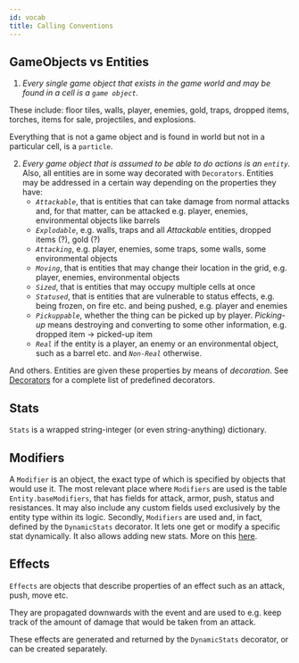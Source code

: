 ```yaml
---
id: vocab
title: Calling Conventions
---
```


## GameObjects vs Entities 

1. *Every single game object that exists in the game world and may be found in a cell is a `game object`.*
    
These include: floor tiles, walls, player, enemies, gold, traps, dropped items, torches, items for sale, projectiles, and explosions. 

Everything that is not a game object and is found in world but not in a particular cell, is a `particle`.

2. *Every game object that is assumed to be able to do actions is an `entity`.* Also, all entities are in some way decorated with `Decorators`.
Entities may be addressed in a certain way depending on the properties they have:
    * *`Attackable`*, that is entities that can take damage from normal attacks and, for that matter, can be attacked e.g. player, enemies, environmental objects like barrels
    * *`Explodable`*, e.g. walls, traps and all *Attackable* entities, dropped items (?), gold (?)
    * *`Attacking`*, e.g. player, enemies, some traps, some walls, some environmental objects
    * *`Moving`*, that is entities that may change their location in the grid, e.g. player, enemies, environmental objects
    * *`Sized`*, that is entities that may occupy multiple cells at once
    * *`Statused`*, that is entities that are vulnerable to status effects, e.g. being frozen, on fire etc. and being pushed, e.g. player and enemies
    * *`Pickuppable`*, whether the thing can be picked up by player. *Picking-up* means destroying and converting to some other information, e.g. dropped item -> picked-up item
    * *`Real`* if the entity is a player, an enemy or an environmental object, such as a barrel etc. and *`Non-Real`* otherwise.

And others. Entities are given these properties by means of *decoration*. See [Decorators](decorators.md) for a complete list of predefined decorators.


## Stats

`Stats` is a wrapped string-integer (or even string-anything) dictionary.


## Modifiers

A `Modifier` is an object, the exact type of which is specified by objects that would use it. 
The most relevant place where `Modifiers` are used is the table `Entity.baseModifiers`, that has fields for attack, armor, push, status and resistances. It may also include any custom fields used exclusively by the entity type within its logic. Secondly, `Modifiers` are used and, in fact, defined by the `DynamicStats` decorator. It lets one get or modify a specific stat dynamically. It also allows adding new stats. More on this [here](dynamicstats.md).


## Effects

`Effects` are objects that describe properties of an effect such as an attack, push, move etc.

They are propagated downwards with the event and are used to e.g. keep track of the amount of damage that would be taken from an attack.

These effects are generated and returned by the `DynamicStats` decorator, or can be created separately.